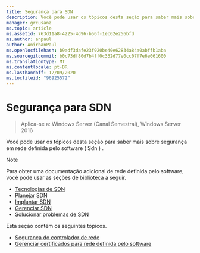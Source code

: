 ```yaml
---
title: Segurança para SDN
description: Você pode usar os tópicos desta seção para saber mais sobre segurança em rede definida pelo software \( Sdn \) no Windows Server 2016 datacenter.
manager: grcusanz
ms.topic: article
ms.assetid: 763d11a8-4225-4d96-b56f-1ec62e256bfd
ms.author: anpaul
author: AnirbanPaul
ms.openlocfilehash: b9adf3dafe23f920be40e62834a84a0abffb1aba
ms.sourcegitcommit: b0c73df80d7b4ff0c332d77e0cc07f7e6e061600
ms.translationtype: MT
ms.contentlocale: pt-BR
ms.lasthandoff: 12/09/2020
ms.locfileid: "96925572"
---
```

# <a name="security-for-sdn"></a>Segurança para SDN

>Aplica-se a: Windows Server (Canal Semestral), Windows Server 2016

Você pode usar os tópicos desta seção para saber mais sobre segurança em rede definida pelo software \( Sdn \) .

>[!Note]
>Para obter uma documentação adicional de rede definida pelo software, você pode usar as seções de biblioteca a seguir.
>
> - [Tecnologias de SDN](../technologies/Software-Defined-Networking-Technologies.md)
> - [Planejar SDN](/windows-server/networking/sdn/plan/Deploy-a-Software-Defined-Network-Infrastructure)
> - [Implantar SDN](../deploy/deploy-a-software-defined-network-infrastructure.md)
> - [Gerenciar SDN](../manage/manage-sdn.md)
> - [Solucionar problemas de SDN](../troubleshoot/Troubleshoot-Software-Defined-Networking.md)

Esta seção contém os seguintes tópicos.

- [Segurança do controlador de rede](nc-security.md)
- [Gerenciar certificados para rede definida pelo software](sdn-manage-certs.md)
